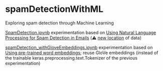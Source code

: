# spamDetectionWithML
Exploring spam detection through Machine Learning

[SpamDetection.ipynb](https://github.com/Kcnarf/spamDetectionWithML/blob/master/SpamDetection.ipynb) experimentation based on [Using Natural Language Processing for Spam Detection in Emails](https://medium.datadriveninvestor.com/using-natural-language-processing-for-spam-detection-in-emails-281a7c22ddbc) (⚠️ [new location](https://archive-beta.ics.uci.edu/ml/datasets/sms+spam+collection) of data)

[spamDetection_withGloveEmbeddings.ipynb](https://github.com/Kcnarf/spamDetectionWithML/blob/master/spamDetection_withGloveEmbeddings.ipynb) experimentation based on [Using pre-trained word embeddings](https://keras.io/examples/nlp/pretrained_word_embeddings/#load-pretrained-word-embeddings); reuse GloVe embeddings (instead of the trainable keras.preprocessing.text.Tokenizer of the previous experimentation)
